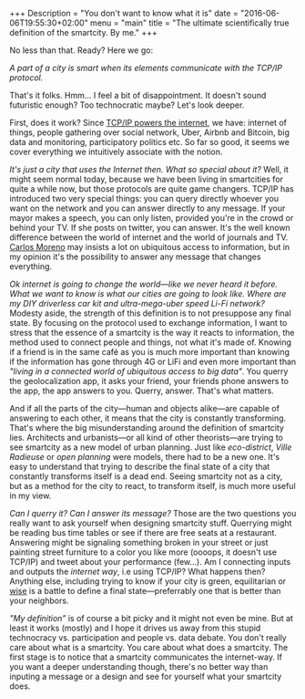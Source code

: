 +++
Description = "You don't want to know what it is"
date = "2016-06-06T19:55:30+02:00"
menu = "main"
title = "The ultimate scientifically true definition of the smartcity. By me."
+++

No less than that. Ready? Here we go:

*A part of a city is smart when its elements communicate with the TCP/IP protocol.*

That's it folks. Hmm… I feel a bit of disappointment. It doesn't sound futuristic enough? Too technocratic maybe? Let's look deeper.

First, does it work? Since [TCP/IP powers the internet](https://en.wikipedia.org/wiki/Internet_protocol_suite), we have: internet of things, people gathering over social network, Uber, Airbnb and Bitcoin, big data and monitoring, participatory politics etc. So far so good, it seems we cover everything we intuitively associate with the notion.

*It's just a city that uses the Internet then. What so special about it?* Well, it might seem normal today, because we have been living in smartcities for quite a while now, but those protocols are quite game changers. TCP/IP has introduced two very special things: you can query directly whoever you want on the network and you can answer directly to any message. If your mayor makes a speech, you can only listen, provided you're in the crowd or behind your TV. If she posts on twitter, you can answer. It's the well known difference between the world of internet and the world of journals and TV. [Carlos Moreno](http://www.moreno-web.net/interview-du-pr-carlos-moreno-par-nicolas-curien-revue-communications-strategies-art-fr-en-esp/) may insists a lot on ubiquitous access to information, but in my opinion it's the possibility to answer any message that changes everything.

*Ok internet is going to change the world—like we never heard it before. What we want to know is what our cities are going to look like. Where are my DIY driverless car kit and ultra-mega-uber speed Li-Fi network?* Modesty aside, the strength of this definition is to not presuppose any final state. By focusing on the protocol used to exchange information, I want to stress that the essence of a smartcity is the way it reacts to information, the method used to connect people and things, not what it's made of. Knowing if a friend is in the same café as you is much more important than knowing if the information has gone through 4G or LiFi and even more important than *"living in a connected world of ubiquitous access to big data"*. You querry the geolocalization app, it asks your friend, your friends phone answers to the app, the app answers to you. Querry, answer. That's what matters.

And if all the parts of the city—human and objects alike—are capable of answering to each other, it means that the city is constantly transforming. That's where the big misunderstanding around the definition of smartcity lies. Architects and urbanists—or all kind of other theorists—are trying to see smartcity as a new model of urban planning. Just like *eco-district*, *Ville Radieuse* or *open planning* were models, there had to be a new one. It's easy to understand that trying to describe the final state of a city that constantly transforms itself is a dead end. Seeing smartcity not as a city, but as a method for the city to react, to transform itself, is much more useful in my view.

*Can I  querry it? Can I answer its message?* Those are the two questions you really want to ask yourself when designing smartcity stuff. Querrying might be reading bus time tables or see if there are free seats at a restaurant. Answering might be signaling something broken in your street or just painting street furniture to a color you like more (oooops, it doesn't use TCP/IP) and tweet about your performance (few…). Am I connecting inputs and outputs the *internet way*, i.e using TCP/IP? What happens then? Anything else, including trying to know if your city is green, equilitarian or [wise](http://www.thewisecity.org/) is a battle to define a final state—preferrably one that is better than your neighbors.
 
*"My definition”* is of course a bit picky and it might not even be mine. But at least it works (mostly) and I hope it drives us away from this stupid technocracy vs. participation and people vs. data debate. You don't really care about what is a smartcity. You care about what does a smartcity. The first stage is to notice that a smartcity communicates the internet-way. If you want a deeper understanding though, there's no better way than inputing a message or a design and see for yourself what your smartcity does.